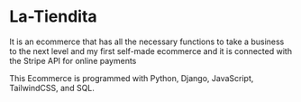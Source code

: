 # La-Tiendita
It is an ecommerce that has all the necessary functions to take a business to the next level and my first self-made ecommerce and it is connected with the Stripe API for online payments

This Ecommerce is programmed with Python, Django, JavaScript, TailwindCSS, and SQL.
